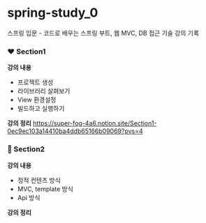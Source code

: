 # spring-study_0
스프링 입문 - 코드로 배우는 스프링 부트, 웹 MVC, DB 접근 기술 강의 기록

### ❤️ Section1
**강의 내용**
- 프로젝트 생성
- 라이브러리 살펴보기
-  View 환경설정
- 빌드하고 실행하기

**강의 정리**
https://super-fog-4a6.notion.site/Section1-0ec9ec103a14410ba4ddb65166b09069?pvs=4

### 🧡 Section2
**강의 내용**
- 정적 컨텐츠 방식
- MVC, template 방식
- Api 방식

**강의 정리**
